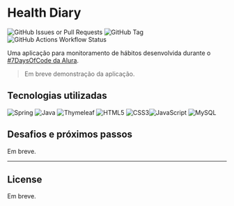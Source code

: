 # Health Diary

![GitHub Issues or Pull Requests](https://img.shields.io/github/issues-raw/sammid37/HealthDiary?style=for-the-badge)
![GitHub Tag](https://img.shields.io/github/v/tag/sammid37/HealthDiary?style=for-the-badge)
![GitHub Actions Workflow Status](https://img.shields.io/github/actions/workflow/status/sammid37/HealthDiary/unit-test.yml?style=for-the-badge)

Uma aplicação para monitoramento de hábitos desenvolvida durante o [#7DaysOfCode da Alura](https://7daysofcode.io/matricula/spring-diario-saude).

> Em breve demonstração da aplicação.

## Tecnologias utilizadas
![Spring](https://img.shields.io/badge/spring-%236DB33F.svg?style=for-the-badge&logo=spring&logoColor=white)
![Java](https://img.shields.io/badge/java-%23ED8B00.svg?style=for-the-badge&logo=openjdk&logoColor=white)
![Thymeleaf](https://img.shields.io/badge/Thymeleaf-%23005C0F.svg?style=for-the-badge&logo=Thymeleaf&logoColor=white)
![HTML5](https://img.shields.io/badge/html5-%23E34F26.svg?style=for-the-badge&logo=html5&logoColor=white)
![CSS3](https://img.shields.io/badge/css3-%231572B6.svg?style=for-the-badge&logo=css3&logoColor=white)![JavaScript](https://img.shields.io/badge/javascript-%23323330.svg?style=for-the-badge&logo=javascript&logoColor=%23F7DF1E)
![MySQL](https://img.shields.io/badge/mysql-4479A1.svg?style=for-the-badge&logo=mysql&logoColor=white)

## Desafios e próximos passos
Em breve.

---

## License
Em breve.